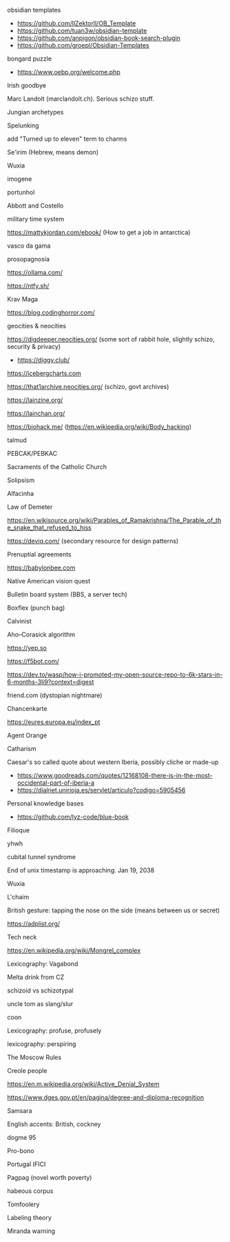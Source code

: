 

obsidian templates
- https://github.com/llZektorll/OB_Template
- https://github.com/tuan3w/obsidian-template
- https://github.com/anpigon/obsidian-book-search-plugin
- https://github.com/groepl/Obsidian-Templates

bongard puzzle
- https://www.oebp.org/welcome.php

Irish goodbye

Marc Landolt (marclandolt.ch). Serious schizo stuff.

Jungian archetypes

Spelunking

add "Turned up to eleven" term to charms

Se'irim (Hebrew, means demon)

Wuxia

imogene


portunhol

Abbott and Costello

military time system

https://mattykjordan.com/ebook/ (How to get a job in antarctica)

vasco da gama

prosopagnosia

https://ollama.com/

https://ntfy.sh/

Krav Maga

https://blog.codinghorror.com/

geocities & neocities

https://digdeeper.neocities.org/ (some sort of rabbit hole, slightly schizo, security & privacy) 
 - https://diggy.club/

https://icebergcharts.com

https://that1archive.neocities.org/ (schizo, govt archives)

https://lainzine.org/

https://lainchan.org/

https://biohack.me/ (https://en.wikipedia.org/wiki/Body_hacking)

talmud

PEBCAK/PEBKAC

Sacraments of the Catholic Church

Solipsism

Alfacinha

Law of Demeter

https://en.wikisource.org/wiki/Parables_of_Ramakrishna/The_Parable_of_the_snake_that_refused_to_hiss

https://deviq.com/ (secondary resource for design patterns)

Prenuptial agreements

https://babylonbee.com

Native American vision quest

Bulletin board system (BBS, a server tech)

Boxflex (punch bag)

Calvinist

Aho–Corasick algorithm

https://yep.so

https://f5bot.com/

https://dev.to/wasp/how-i-promoted-my-open-source-repo-to-6k-stars-in-6-months-3li9?context=digest

friend.com (dystopian nightmare)

Chancenkarte

https://eures.europa.eu/index_pt

Agent Orange

Catharism

Caesar's so called quote about western Iberia, possibly cliche or made-up
- https://www.goodreads.com/quotes/12168108-there-is-in-the-most-occidental-part-of-iberia-a
- https://dialnet.unirioja.es/servlet/articulo?codigo=5905456

Personal knowledge bases
- https://github.com/lyz-code/blue-book

Filioque

yhwh

cubital tunnel syndrome

End of unix timestamp is approaching. Jan 19, 2038

Wuxia

L'chaim

British gesture: tapping the nose on the side (means between us or secret)

https://adplist.org/

Tech neck

https://en.wikipedia.org/wiki/Mongrel_complex

Lexicography: Vagabond

Melta drink from CZ

schizoid vs schizotypal

uncle tom as slang/slur

coon

Lexicography: profuse, profusely

lexicography: perspiring

The Moscow Rules

Creole people

https://en.m.wikipedia.org/wiki/Active_Denial_System 

https://www.dges.gov.pt/en/pagina/degree-and-diploma-recognition

Samsara

English accents: British, cockney

dogme 95

Pro-bono

Portugal IFICI

Pagpag (novel worth poverty)

habeous corpus

Tomfoolery

Labeling theory

Miranda warning
